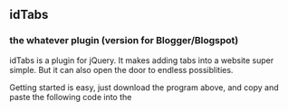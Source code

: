 ## idTabs
### the whatever plugin (version for Blogger/Blogspot)

idTabs is a plugin for jQuery.
It makes adding tabs into a website super simple.
But it can also open the door to endless possiblities.

Getting started is easy, just download the program above,
and copy and paste the following code into the <head>
  
<script src='[https://cdn.rawgit.com/rodmontgt/idTabs/master/idTabs-stramaxon.js]()' type='text/javascript'/>

Now any <a href="#tab"> inside of an element with class="idTabs"
will show the element with id="tab". See below for a better example:

  <ul class="idTabs"> 
    <li><a href="#jquery">jQuery</a></li> 
    <li><a href="#official">Tabs 3</a></li> 
  </ul> 
  <div id="jquery">If you haven't checked out ...</div> 
  <div id="official">idTabs is only a simple ...</div>
